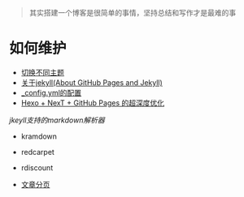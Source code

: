 > 其实搭建一个博客是很简单的事情，坚持总结和写作才是最难的事

# 如何维护
- [切换不同主题](http://jekyllthemes.org/)
- [关于jekyll(About GitHub Pages and Jekyll)](https://docs.github.com/cn/pages/setting-up-a-github-pages-site-with-jekyll/about-github-pages-and-jekyll)
- [_config.yml的配置](https://jekyllrb.com/docs/configuration/)
- [Hexo + NexT + GitHub Pages 的超深度优化](https://io-oi.me/tech/hexo-next-optimization/)

*jkeyll支持的markdown解析器*
- kramdown
- redcarpet
- rdiscount

- [文章分页](http://jekyllcn.com/docs/pagination/)